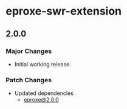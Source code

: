 # eproxe-swr-extension

## 2.0.0

### Major Changes

- Initial working release

### Patch Changes

- Updated dependencies
  - eproxe@2.0.0
